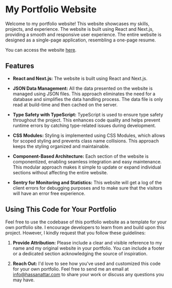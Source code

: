 # My Portfolio Website

Welcome to my portfolio website! This website showcases my skills, projects, and experience. The website is built using React and Next.js, providing a smooth and responsive user experience. The entire website is designed as a single-page application, resembling a one-page resume.

You can access the website <a href="https://www.hassanattar.com">here</a>.

## Features

- **React and Next.js:** The website is built using React and Next.js.

- **JSON Data Management:** All the data presented on the website is managed using JSON files. This approach eliminates the need for a database and simplifies the data handling process. The data file is only read at build-time and then cached on the server.

- **Type Safety with TypeScript:** TypeScript is used to ensure type safety throughout the project. This enhances code quality and helps prevent runtime errors by catching type-related issues during development.

- **CSS Modules:** Styling is implemented using CSS Modules, which allows for scoped styling and prevents class name collisions. This approach keeps the styling organized and maintainable.

- **Component-Based Architecture:** Each section of the website is componentized, enabling seamless integration and easy maintenance. This modular approach makes it simple to update or expand individual sections without affecting the entire website.

- **Sentry for Monitoring and Statistics:** This website will get a log of the client errors for debugging purposes and to make sure that the visitors will have an error free experience.

## Using This Code for Your Portfolio

Feel free to use the codebase of this portfolio website as a template for your own portfolio site. I encourage developers to learn from and build upon this project. However, I kindly request that you follow these guidelines:

1. **Provide Attribution:** Please include a clear and visible reference to my name and my original website in your portfolio. You can include a footer or a dedicated section acknowledging the source of inspiration.

2. **Reach Out:** I'd love to see how you've used and customized this code for your own portfolio. Feel free to send me an email at [info@hassanattar.com](mailto:info@hassanattar.com) to share your work or discuss any questions you may have.
